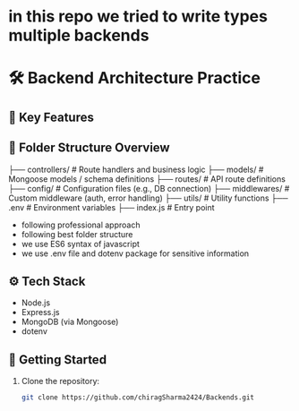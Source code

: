 # in this repo we tried to write types multiple backends
# 🛠️ Backend Architecture Practice
## 📌 Key Features

## 📂 Folder Structure Overview

├── controllers/ # Route handlers and business logic
├── models/ # Mongoose models / schema definitions
├── routes/ # API route definitions
├── config/ # Configuration files (e.g., DB connection)
├── middlewares/ # Custom middleware (auth, error handling)
├── utils/ # Utility functions
├── .env # Environment variables
├── index.js # Entry point


- following professional approach
- following best folder structure
- we use ES6 syntax of javascript
- we use .env file and dotenv package for sensitive information


## ⚙️ Tech Stack

- Node.js
- Express.js
- MongoDB (via Mongoose)
- dotenv

## 🚀 Getting Started

1. Clone the repository:
   ```bash
   git clone https://github.com/chiragSharma2424/Backends.git 